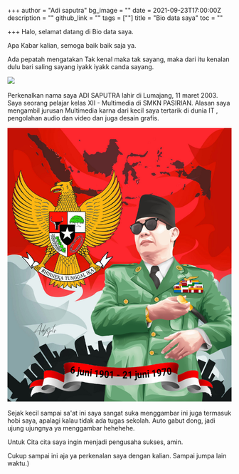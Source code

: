 +++
author = "Adi saputra"
bg_image = ""
date = 2021-09-23T17:00:00Z
description = ""
github_link = ""
tags = [""]
title = "Bio data saya"
toc = ""

+++
Halo, selamat datang di Bio data saya.

Apa Kabar kalian, semoga baik baik saja ya.

Ada pepatah mengatakan Tak kenal maka tak sayang, maka dari itu kenalan dulu bari saling sayang iyakk iyakk canda sayang.

![](/uploads/lrm_export_20210828_200748.jpg)

   Perkenalkan nama saya ADI SAPUTRA lahir di Lumajang, 11 maret 2003. Saya seorang pelajar kelas XII - Multimedia di SMKN PASIRIAN. Alasan saya mengambil jurusan Multimedia karna dari kecil saya tertarik di dunia IT , pengolahan audio dan video dan juga desain grafis.

![](/uploads/project-selesai-soekarno-copy-picsayy.jpg)

   Sejak kecil sampai sa'at ini saya sangat suka menggambar ini juga termasuk hobi saya, apalagi kalau tidak ada tugas sekolah. Auto gabut dong, jadi ujung ujungnya ya menggambar hehehehe.

 Untuk Cita cita saya ingin menjadi pengusaha sukses, amin.

Cukup sampai ini aja ya perkenalan saya dengan kalian. Sampai jumpa lain waktu.)